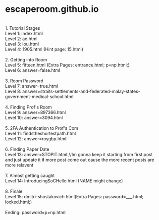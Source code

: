 # escaperoom.github.io

<br />
1. Tutorial Stages <br />
Level 1: index.html <br />
Level 2: ae.html <br />
Level 3: iou.html <br />
Level 4: 1905.html (Hint page: 15.html) <br />
<br />
2. Getting into Room <br />
Level 5: fifteen.html (Extra Pages: entrance.html; p=np.html;) <br />
Level 6: answer=false.html <br />
<br />
3. Room Password <br />
Level 7: answer=true.html <br />
Level 8: answer=straits-settlements-and-federated-malay-states-government-medical-school.html <br />
<br />
4. Finding Prof's Room <br />
Level 9: answer=897366.html <br />
Level 10: answer=3094.html <br />
<br />
5. 2FA Authentication to Prof's Com <br />
Level 11: findstheshortestpath.html <br />
Level 12: answer=roygbp.html <br />
<br />
6. Finding Paper Date <br />
Level 13: answer=STOPIT.html //Im gonna keep it starting from first post and just update it if more post come out cause the more recent posts are more relavent <br />
<br />
7. Almost getting caught <br />
Level 14: IntroducingSoCHello.html (NAME might change) <br /> 
<br /> 
8. Finale <br />
Level 15: dmitri-shostakovich.html(Extra Pages: password=___.html; locked.html;)<br />
<br />
Ending: password=p=np.html <br />
